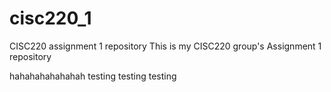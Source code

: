 # cisc220_1
CISC220 assignment 1 repository
This is my CISC220 group's Assignment 1 repository

hahahahahahahah
testing testing testing
